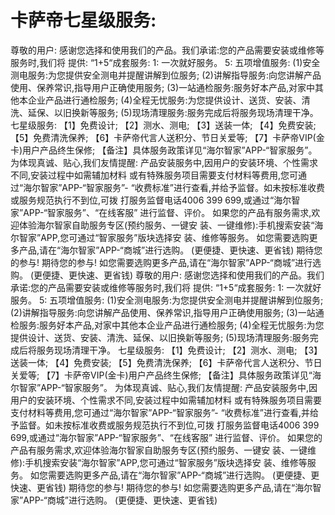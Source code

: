 # 卡萨帝七星级服务:
尊敬的用户:
感谢您选择和使用我们的产品。我们承诺:您的产品需要安装或维修等服务时,我们将 提供:
“1+5“成套服务:
1: 一次就好服务。
5: 五项增值服务:
(1)安全测电服务:为您提供安全测电并提醒讲解到位服务;
(2)讲解指导服务:向您讲解产品使用、保养常识,指导用户正确使用服务;
(3)一站通检服务:服务好本产品,对家中其他本企业产品进行通检服务;
(4)全程无忧服务:为您提供设计、送货、安装、清洗、延保、以旧换新等服务;
(5)现场清理服务:服务完成后将服务现场清理干净。
七星级服务: 【1】免费设计;
【2】测水、测电; 【3】送装一体; 【4】免费安装; 【5】免费清洗保养;
【6】卡萨帝代言人送积分、节日关爱等;
【7】卡萨帝VIP(金卡)用户产品终生保修;
【备注】具体服务政策详见“海尔智家”APP-“智家服务”。
为体现真诚、贴心,我们友情提醒:
产品安装服务中,因用户的安装环境、个性需求不同,安装过程中如需辅加材料 或有特殊服务项目需要支付材料等费用,您可通过“海尔智家”APP-“智家服务”-
“收费标准”进行查看,并给予监督。如未按标准收费或服务规范执行不到位,可拨 打服务监督电话4006 399 699,或通过“海尔智家”APP-“智家服务”、“在线客服” 进行监督、评价。
如果您的产品有服务需求,欢迎体验海尔智家自助服务专区(预约服务、一键安 装、一键维修):手机搜索安装“海尔智家”APP,您可通过“智家服务”版块选择安
装、维修等服务。
如您需要选购更多产品,请在“海尔智家”APP-“商城”进行选购。 (更便捷、更快速、更省钱)
期待您的参与!
期待您的参与! 如您需要选购更多产品,请在“海尔智家”APP-“商城”进行选购。 (更便捷、更快速、更省钱)
尊敬的用户:
感谢您选择和使用我们的产品。我们承诺:您的产品需要安装或维修等服务时,我们将 提供:
“1+5“成套服务:
1: 一次就好服务。
5: 五项增值服务:
(1)安全测电服务:为您提供安全测电并提醒讲解到位服务;
(2)讲解指导服务:向您讲解产品使用、保养常识,指导用户正确使用服务;
(3)一站通检服务:服务好本产品,对家中其他本企业产品进行通检服务;
(4)全程无忧服务:为您提供设计、送货、安装、清洗、延保、以旧换新等服务;
(5)现场清理服务:服务完成后将服务现场清理干净。
七星级服务: 【1】免费设计;
【2】测水、测电; 【3】送装一体; 【4】免费安装; 【5】免费清洗保养;
【6】卡萨帝代言人送积分、节日关爱等;
【7】卡萨帝VIP(金卡)用户产品终生保修;
【备注】具体服务政策详见“海尔智家”APP-“智家服务”。
为体现真诚、贴心,我们友情提醒:
产品安装服务中,因用户的安装环境、个性需求不同,安装过程中如需辅加材料 或有特殊服务项目需要支付材料等费用,您可通过“海尔智家”APP-“智家服务”-
“收费标准”进行查看,并给予监督。如未按标准收费或服务规范执行不到位,可拨 打服务监督电话4006 399 699,或通过“海尔智家”APP-“智家服务”、“在线客服” 进行监督、评价。
如果您的产品有服务需求,欢迎体验海尔智家自助服务专区(预约服务、一键安 装、一键维修):手机搜索安装“海尔智家”APP,您可通过“智家服务”版块选择安
装、维修等服务。
如您需要选购更多产品,请在“海尔智家”APP-“商城”进行选购。 (更便捷、更快速、更省钱)
期待您的参与!
期待您的参与! 如您需要选购更多产品,请在“海尔智家”APP-“商城”进行选购。 (更便捷、更快速、更省钱)